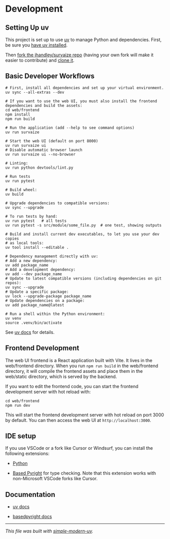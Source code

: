 # Development

## Setting Up uv

This project is set up to use [uv](https://docs.astral.sh/uv/) to manage Python and
dependencies. First, be sure you
[have uv installed](https://docs.astral.sh/uv/getting-started/installation/).

Then [fork the jhandley/survaize
repo](https://github.com/jhandley/survaize/fork) (having your own
fork will make it easier to contribute) and
[clone it](https://docs.github.com/en/repositories/creating-and-managing-repositories/cloning-a-repository).

## Basic Developer Workflows


```shell
# First, install all dependencies and set up your virtual environment.
uv sync --all-extras --dev

# If you want to use the web UI, you must also install the frontend dependencies and build the assets:
cd web/frontend
npm install
npm run build

# Run the application (add --help to see command options)
uv run survaize

# Start the web UI (default on port 8000)
uv run survaize ui
# Disable automatic browser launch
uv run survaize ui --no-browser

# Linting:
uv run python devtools/lint.py

# Run tests
uv run pytest

# Build wheel:
uv build

# Upgrade dependencies to compatible versions:
uv sync --upgrade

# To run tests by hand:
uv run pytest   # all tests
uv run pytest -s src/module/some_file.py  # one test, showing outputs

# Build and install current dev executables, to let you use your dev copies
# as local tools:
uv tool install --editable .

# Dependency management directly with uv:
# Add a new dependency:
uv add package_name
# Add a development dependency:
uv add --dev package_name
# Update to latest compatible versions (including dependencies on git repos):
uv sync --upgrade
# Update a specific package:
uv lock --upgrade-package package_name
# Update dependencies on a package:
uv add package_name@latest

# Run a shell within the Python environment:
uv venv
source .venv/bin/activate
```

See [uv docs](https://docs.astral.sh/uv/) for details.

## Frontend Development

The web UI frontend is a React application built with Vite. It lives in the web/frontend
directory. When you run `npm run build` in the web/frontend directory, it will compile the
frontend assets and place them in the web/static directory, which is served by the backend.

If you want to edit the frontend code, you can start the frontend development server with hot 
reload with:

```shell
cd web/frontend
npm run dev
```

This will start the frontend development server with hot reload on port 3000 by default. You can then
access the web UI at `http://localhost:3000`.


## IDE setup

If you use VSCode or a fork like Cursor or Windsurf, you can install the following
extensions:

- [Python](https://marketplace.visualstudio.com/items?itemName=ms-python.python)

- [Based Pyright](https://marketplace.visualstudio.com/items?itemName=detachhead.basedpyright)
  for type checking. Note that this extension works with non-Microsoft VSCode forks like
  Cursor.

## Documentation

- [uv docs](https://docs.astral.sh/uv/)

- [basedpyright docs](https://docs.basedpyright.com/latest/)

* * *

*This file was built with
[simple-modern-uv](https://github.com/jlevy/simple-modern-uv).*

